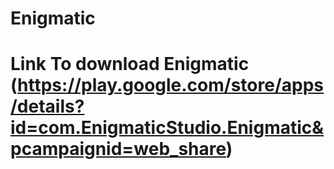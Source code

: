 # Enigmatic
# Link To download Enigmatic (https://play.google.com/store/apps/details?id=com.EnigmaticStudio.Enigmatic&pcampaignid=web_share)
